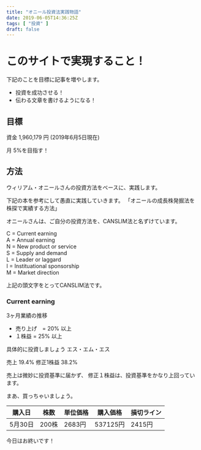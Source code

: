 ```yaml
---
title: "オニール投資法実践物語"
date: 2019-06-05T14:36:25Z
tags: [ "投資" ]
draft: false
---
```


# このサイトで実現すること！

下記のことを目標に記事を増やします。
- 投資を成功させる！
- 伝わる文章を書けるようになる！

## 目標
  
資金 1,960,179 円 (2019年6月5日現在)  
  
月 5%を目指す！  
  
## 方法

ウィリアム・オニールさんの投資方法をベースに、実践します。

下記の本を参考にして愚直に実践していきます。
「オニールの成長株発掘法を株探で実績する方法」

オニールさんは、ご自分の投資方法を、CANSLIM法と名ずけています。

C = Current earning  
A = Annual earning  
N = New product or service  
S = Supply and demand  
L = Leader or laggard  
I = Instituational sponsorship  
M = Market direction  

上記の頭文字をとってCANSLIM法です。

### Current earning

3ヶ月業績の推移
- 売り上げ　= 20% 以上
- １株益   = 25% 以上

具体的に投資しましょう
エス・エム・エス

売上 19.4%
修正1株益 38.2%

売上は微妙に投資基準に届かず、
修正１株益は、投資基準をかなり上回っています。

まあ、買っちゃいましょう。  

| 購入日 | 株数 | 単位価格 | 購入価格 | 損切ライン |   
-----------|------------|------------|------------|------------ 
| 5月30日 | 200株 | 2683円 | 537125円 | 2415円 |   

今日はお終いです！






